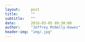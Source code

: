 ```yaml
---
layout:     post
title:      ""
subtitle:   ""
date:       2016-03-05 09:30:00
author:     "Jeffrey McNally-Dawes"
header-img: "img/.jpg"
---
```

